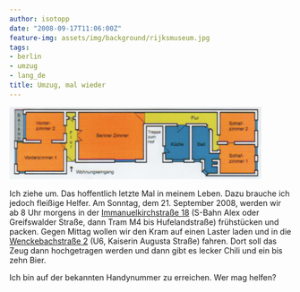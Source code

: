 ```yaml
---
author: isotopp
date: "2008-09-17T11:06:00Z"
feature-img: assets/img/background/rijksmuseum.jpg
tags:
- berlin
- umzug
- lang_de
title: Umzug, mal wieder
---
```


![](/uploads/wenckebachstrasse.png)

Ich ziehe um.
Das hoffentlich letzte Mal in meinem Leben.
Dazu brauche ich jedoch fleißige Helfer.
Am Sonntag, dem 21. September 2008, werden wir ab 8 Uhr morgens in der 
[Immanuelkirchstraße 18](http://maps.google.com/maps?f=q&hl=en&geocode=&q=immanuelkirchstra%C3%9Fe+18,berlin&sll=37.0625,-95.677068&sspn=76.168433,106.347656&ie=UTF8&ll=52.531509,13.427181&spn=0.007388,0.012982&z=16)
(S-Bahn Alex oder Greifswalder Straße, dann Tram M4 bis Hufelandstraße) frühstücken und packen.
Gegen Mittag wollen wir den Kram auf einen Laster laden und in die 
[Wenckebachstraße 2](http://maps.google.com/maps?f=q&hl=en&geocode=&q=Wenckebachstrasse+2,berlin&sll=52.531509,13.427181&sspn=0.007388,0.012982&ie=UTF8&z=16)
(U6, Kaiserin Augusta Straße) fahren. 
Dort soll das Zeug dann hochgetragen werden und dann gibt es lecker Chili und ein bis zehn Bier.

Ich bin auf der bekannten Handynummer zu erreichen. Wer mag helfen?
